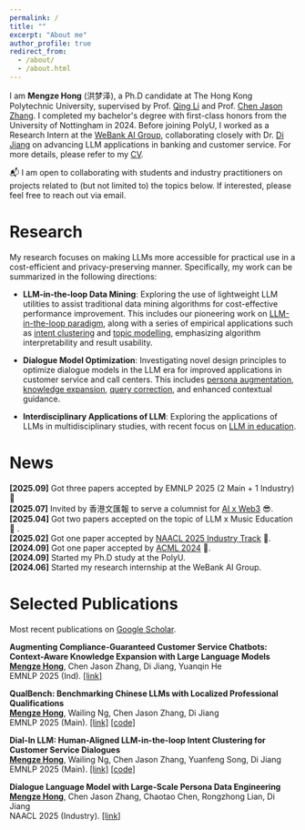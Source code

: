 ```yaml
---
permalink: /
title: ""
excerpt: "About me"
author_profile: true
redirect_from: 
  - /about/
  - /about.html
---
```


<!-- ## About Me -->

I am **Mengze Hong** (洪梦泽), a Ph.D candidate at The Hong Kong Polytechnic University, supervised by Prof. [Qing Li](https://www.polyu.edu.hk/comp/people/academic-staff/prof-li-qing/?sc_lang=en) and Prof. [Chen Jason Zhang](https://www.polyu.edu.hk/comp/people/academic-staff/prof-zhang-chen-jason/?sc_lang=en). I completed my bachelor's degree with first-class honors from the University of Nottingham in 2024. Before joining PolyU, I worked as a Research Intern at the [WeBank AI Group](https://www.microsoft.com/en-us/research/group/natural-language-computing/), collaborating closely with Dr. [Di Jiang](https://scholar.google.com/citations?user=NyLaViwAAAAJ&hl) on advancing LLM applications in banking and customer service. For more details, please refer to my [CV](https://mengze-hong.github.io/files/CV.pdf).

📬 I am open to collaborating with students and industry practitioners on projects related to (but not limited to) the topics below. If interested, please feel free to reach out via email.

# Research
My research focuses on making LLMs more accessible for practical use in a cost-efficient and privacy-preserving manner. Specifically, my work can be summarized in the following directions:

- **LLM-in-the-loop Data Mining**: Exploring the use of lightweight LLM utilities to assist traditional data mining algorithms for cost-effective performance improvement. This includes our pioneering work on [LLM-in-the-loop paradigm](https://www.techrxiv.org/users/912378/articles/1285957-llm-in-the-loop-replicating-human-insight-with-llms-for-better-machine-learning-applications), along with a series of empirical applications such as [intent clustering](https://arxiv.org/abs/2412.09049) and [topic modelling](https://arxiv.org/pdf/2507.08498),  emphasizing algorithm interpretability and result usability.

- **Dialogue Model Optimization**: Investigating novel design principles to optimize dialogue models in the LLM era for improved applications in customer service and call centers. This includes [persona augmentation](https://aclanthology.org/2025.naacl-industry.71/), [knowledge expansion](https://arxiv.org/abs/2410.12444v3), [query correction](https://arxiv.org/abs/2509.04393), and enhanced contextual guidance.

- **Interdisciplinary Applications of LLM**: Exploring the applications of LLMs in multidisciplinary studies, with recent focus on [LLM in education](https://link.springer.com/chapter/10.1007/978-3-031-98462-4_19).


# News
**[2025.09]** Got three papers accepted by EMNLP 2025 (2 Main + 1 Industry) 🎉   
**[2025.07]** Invited by 香港文匯報 to serve a columnist for [AI x Web3](https://www.wenweipo.com/a/202509/16/AP68c872cfe4b0d1061ae2d0b4.html) 😎.  
**[2025.04]** Got two papers accepted on the topic of LLM x Music Education  🎉 .   
**[2025.02]** Got one paper accepted by [NAACL 2025 Industry Track](https://aclanthology.org/2025.naacl-industry.71/#) 🎉.  
**[2024.09]** Got one paper accepted by [ACML 2024](https://proceedings.mlr.press/v260/hong25a.html) 🎉.     
**[2024.09]** Started my Ph.D study at the PolyU.   
**[2024.06]** Started my research internship at the WeBank AI Group. 

# Selected Publications
Most recent publications on [Google Scholar](https://scholar.google.com/citations?user=2_sHYb0AAAAJ&hl=en).  

**Augmenting Compliance-Guaranteed Customer Service Chatbots: Context-Aware Knowledge Expansion with Large Language Models**  
**<ins>Mengze Hong</ins>**, Chen Jason Zhang, Di Jiang, Yuanqin He   
EMNLP 2025 (Ind). [[link]](https://arxiv.org/abs/2410.12444)

**QualBench: Benchmarking Chinese LLMs with Localized Professional Qualifications**  
**<ins>Mengze Hong</ins>**, Wailing Ng, Chen Jason Zhang, Di Jiang  
EMNLP 2025 (Main). [[link]](https://arxiv.org/abs/2505.05225) [[code]](https://github.com/mengze-hong/QualBench)

**Dial-In LLM: Human-Aligned LLM-in-the-loop Intent Clustering for Customer Service Dialogues**  
**<ins>Mengze Hong</ins>**, Wailing Ng, Chen Jason Zhang, Yuanfeng Song, Di Jiang  
EMNLP 2025 (Main). [[link]](https://arxiv.org/abs/2412.09049) [[code]](https://github.com/mengze-hong/Dial-in-LLM)

**Dialogue Language Model with Large-Scale Persona Data Engineering**  
**<ins>Mengze Hong</ins>**, Chen Jason Zhang, Chaotao Chen, Rongzhong Lian, Di Jiang  
NAACL 2025 (Industry). [[link]](aclanthology.org/2025.naacl-industry.71/#) 


<script type='text/javascript' id='mapmyvisitors' src='https://mapmyvisitors.com/map.js?cl=080808&w=353&t=tt&d=s_ybn_FbWtujEa3ooOnSB8YSe_bL6lcHM9Nn5g2LvXU&co=ffffff&cmo=3acc3a&cmn=ff5353&ct=808080'></script>
